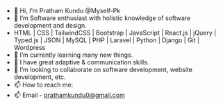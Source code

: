 - 👋 Hi, I’m Pratham Kundu @Myself-Pk
- 👀 I’m Software enthusiast with holistic knowledge of software development and design.
- HTML | CSS | TailwindCSS | Bootstrap | JavaScript | React.js | jQuery | Typed.js | JSON | MySQL | PHP | Laravel | Python | Django | Git | Wordpress
- 🌱 I’m currently learning many new things.
- 👀 I have great adaptive & communication skills.
- 💞️ I’m looking to collaborate on software development, website development, etc.
- 📫 How to reach me:
- 📫 Email - prathamkundu0@gmail.com
